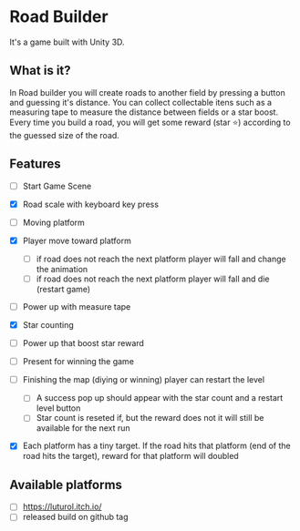 # Road Builder

It's a game built with Unity 3D.

## What is it?

In Road builder you will create roads to another field by pressing a button and guessing it's distance. You can collect collectable itens such as a measuring tape to measure the distance between fields or a star boost. Every time you build a road, you will get some reward (star :star:) according to the guessed size of the road.

## Features

- [ ] Start Game Scene
- [x] Road scale with keyboard key press
- [ ] Moving platform
- [x] Player move toward platform
    - [ ] if road does not reach the next platform player will fall and change the animation
    - [ ] if road does not reach the next platform player will fall and die (restart game)
- [ ] Power up with measure tape
- [x] Star counting
- [ ] Power up that boost star reward
- [ ] Present for winning the game
- [ ] Finishing the map (diying or winning) player can restart the level
    - [ ] A success pop up should appear with the star count and a restart level button 
    - [ ] Star count is reseted if, but the reward does not it will still be available for the next run
- [x] Each platform has a tiny target. If the road hits that platform (end of the road hits the target), reward for that platform will doubled


## Available platforms

- [ ] https://luturol.itch.io/
- [ ] released build on github tag